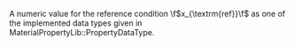A numeric value for the reference condition \f$x_{\textrm{ref}}\f$ as one of
the implemented data types given in MaterialPropertyLib::PropertyDataType.
